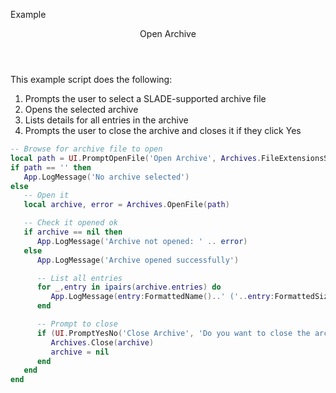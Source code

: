 <subhead>Example</subhead>
<header>Open Archive</header>

This example script does the following:

1. Prompts the user to select a SLADE-supported archive file
1. Opens the selected archive
1. Lists details for all entries in the archive
1. Prompts the user to close the archive and closes it if they click Yes

```lua
-- Browse for archive file to open
local path = UI.PromptOpenFile('Open Archive', Archives.FileExtensionsString(), '')
if path == '' then
   App.LogMessage('No archive selected')
else
   -- Open it
   local archive, error = Archives.OpenFile(path)

   -- Check it opened ok
   if archive == nil then
      App.LogMessage('Archive not opened: ' .. error)
   else
      App.LogMessage('Archive opened successfully')

      -- List all entries
      for _,entry in ipairs(archive.entries) do
         App.LogMessage(entry:FormattedName()..' ('..entry:FormattedSize()..', '..entry.type.name..')')
      end

      -- Prompt to close
      if (UI.PromptYesNo('Close Archive', 'Do you want to close the archive now?')) then
         Archives.Close(archive)
         archive = nil
      end
   end
end
```
